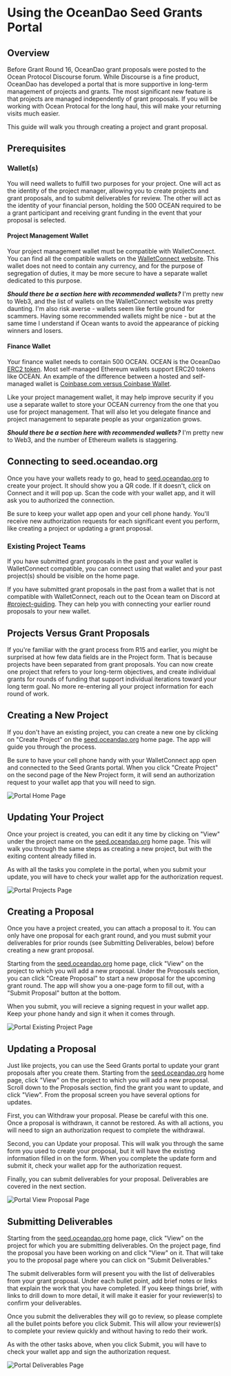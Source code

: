 # Using the OceanDao Seed Grants Portal

## Overview

Before Grant Round 16, OceanDao grant proposals were posted to the Ocean Protocol Discourse forum. While Discourse is a fine product, OceanDao has developed a portal that is more supportive in long-term management of projects and grants. The most significant new feature is that projects are managed independently of grant proposals. If you will be working with Ocean Protocal for the long haul, this will make your returning visits much easier.

This guide will walk you through creating a project and grant proposal.

## Prerequisites

### Wallet(s)

You will need wallets to fulfill two purposes for your project. One will act as the identity of the project manager, allowing you to create projects and grant proposals, and to submit deliverables for review. The other will act as the identity of your financial person, holding the 500 OCEAN required to be a grant participant and receiving grant funding in the event that your proposal is selected.

#### Project Management Wallet

Your project management wallet must be compatible with WalletConnect. You can find all the compatible wallets on the [WalletConnect website](https://walletconnect.com/registry?type=wallet). This wallet does not need to contain any currency, and for the purpose of segregation of duties, it may be more secure to have a separate wallet dedicated to this purpose.

***Should there be a section here with recommended wallets?*** I'm pretty new to Web3, and the list of wallets on the WalletConnect website was pretty daunting. I'm also risk averse - wallets seem like fertile ground for scammers. Having some recommended wallets might be nice - but at the same time I understand if Ocean wants to avoid the appearance of picking winners and losers.

#### Finance Wallet

Your finance wallet needs to contain 500 OCEAN. OCEAN is the OceanDao [ERC2 token](https://en.wikipedia.org/wiki/ERC20). Most self-managed Ethereum wallets support ERC20 tokens like OCEAN. An example of the difference between a hosted and self-managed wallet is [Coinbase.com versus Coinbase Wallet](https://help.coinbase.com/en/wallet/getting-started/what-s-the-difference-between-coinbase-com-and-wallet).

Like your project management wallet, it may help improve security if you use a separate wallet to store your OCEAN currency from the one that you use for project management. That will also let you delegate finance and project management to separate people as your organization grows.

***Should there be a section here with recommended wallets?*** I'm pretty new to Web3, and the number of Ethereum wallets is staggering.

## Connecting to seed.oceandao.org

Once you have your wallets ready to go, head to [seed.oceandao.org](https://seed.oceandao.org) to create your project. It should show you a QR code. If it doesn't, click on Connect and it will pop up. Scan the code with your wallet app, and it will ask you to authorized the connection.

Be sure to keep your wallet app open and your cell phone handy. You'll receive new authorization requests for each significant event you perform, like creating a project or updating a grant proposal.

### Existing Project Teams

If you have submitted grant proposals in the past and your wallet is WalletConnect compatible, you can connect using that wallet and your past project(s) should be visible on the home page.

If you have submitted grant proposals in the past from a wallet that is not compatible with WalletConnect, reach out to the Ocean team on Discord at [#project-guiding](https://discord.com/channels/612953348487905282/908016658239610920). They can help you with connecting your earlier round proposals to your new wallet.

## Projects Versus Grant Proposals

If you're familiar with the grant process from R15 and earlier, you might be surprised at how few data fields are in the Project form. That is because projects have been separated from grant proposals. You can now create one project that refers to your long-term objectives, and create individual grants for rounds of funding that support individual iterations toward your long term goal. No more re-entering all your project information for each round of work.

## Creating a New Project

If you don't have an existing project, you can create a new one by clicking on "Create Project" on the [seed.oceandao.org](https://seed.oceandao.org) home page. The app will guide you through the process.

Be sure to have your cell phone handy with your WalletConnect app open and connected to the Seed Grants portal. When you click "Create Project" on the second page of the New Project form, it will send an authorization request to your wallet app that you will need to sign.

![Portal Home Page](https://github.com/Deadman-DAO/Web3HackerNetwork/main/doc/ocean/portal-home-page.png "Portal Home Page")

## Updating Your Project

Once your project is created, you can edit it any time by clicking on "View" under the project name on the [seed.oceandao.org](https://seed.oceandao.org) home page. This will walk you through the same steps as creating a new project, but with the exiting content already filled in.

As with all the tasks you complete in the portal, when you submit your update, you will have to check your wallet app for the authorization request.

![Portal Projects Page](https://github.com/Deadman-DAO/Web3HackerNetwork/main/doc/ocean/portal-projects-page.png "Portal Projects Page")

## Creating a Proposal

Once you have a project created, you can attach a proposal to it. You can only have one proposal for each grant round, and you must submit your deliverables for prior rounds (see Submitting Deliverables, below) before creating a new grant proposal.

Starting from the [seed.oceandao.org](https://seed.oceandao.org) home page, click "View" on the project to which you will add a new proposal. Under the Proposals section, you can click "Create Proposal" to start a new proposal for the upcoming grant round. The app will show you a one-page form to fill out, with a "Submit Proposal" button at the bottom.

When you submit, you will recieve a signing request in your wallet app. Keep your phone handy and sign it when it comes through.

![Portal Existing Project Page](https://github.com/Deadman-DAO/Web3HackerNetwork/main/doc/ocean/portal-project-create-proposal-page.png "Portal Existing Project")

## Updating a Proposal

Just like projects, you can use the Seed Grants portal to update your grant proposals after you create them. Starting from the [seed.oceandao.org](https://seed.oceandao.org) home page, click "View" on the project to which you will add a new proposal. Scroll down to the Proposals section, find the grant you want to update, and click "View". From the proposal screen you have several options for updates.

First, you can Withdraw your proposal. Please be careful with this one. Once a proposal is withdrawn, it cannot be restored. As with all actions, you will need to sign an authorization request to complete the withdrawal.

Second, you can Update your proposal. This will walk you through the same form you used to create your proposal, but it will have the existing information filled in on the form. When you complete the update form and submit it, check your wallet app for the authorization request.

Finally, you can submit deliverables for your proposal. Deliverables are covered in the next section.

![Portal View Proposal Page](https://github.com/Deadman-DAO/Web3HackerNetwork/main/doc/ocean/portal-view-proposal-page.png "Portal View Proposal Page")

## Submitting Deliverables

Starting from the [seed.oceandao.org](https://seed.oceandao.org) home page, click "View" on the project for which you are submitting deliverables. On the project page, find the proposal you have been working on and click "View" on it. That will take you to the proposal page where you can click on "Submit Deliverables."

The submit deliverables form will present you with the list of deliverables from your grant proposal. Under each bullet point, add brief notes or links that explain the work that you have completed. If you keep things brief, with links to drill down to more detail, it will make it easier for your reviewer(s) to confirm your deliverables.

Once you submit the deliverables they will go to review, so please complete all the bullet points before you click Submit. This will allow your reviewer(s) to complete your review quickly and without having to redo their work.

As with the other tasks above, when you click Submit, you will have to check your wallet app and sign the authorization request.

![Portal Deliverables Page](https://github.com/Deadman-DAO/Web3HackerNetwork/main/doc/ocean/portal-submit-deliverables.png "Portal Deliverables Page")
